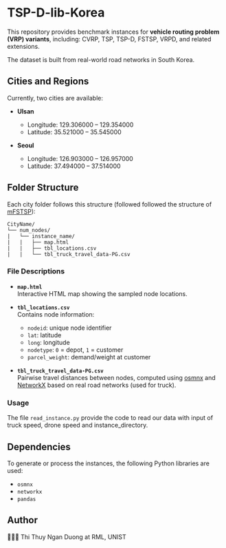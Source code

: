 # TSP-D-lib-Korea
This repository provides benchmark instances for **vehicle routing problem (VRP) variants**, including: CVRP, TSP, TSP-D, FSTSP, VRPD, and related extensions.  

The dataset is built from real-world road networks in South Korea.  

## Cities and Regions

Currently, two cities are available:  

- **Ulsan**  
  - Longitude: 129.306000 – 129.354000  
  - Latitude: 35.521000 – 35.545000  

- **Seoul**  
  - Longitude: 126.903000 – 126.957000  
  - Latitude: 37.494000 – 37.514000  


## Folder Structure

Each city folder follows this structure (followed followed the structure of [mFSTSP](https://github.com/optimatorlab/mFSTSP)):

```
CityName/
└── num_nodes/
|   └── instance_name/
|   |   ├── map.html
|   |   ├── tbl_locations.csv
|   |   └── tbl_truck_travel_data-PG.csv
```

### File Descriptions

- **`map.html`**  
  Interactive HTML map showing the sampled node locations.  

- **`tbl_locations.csv`**  
  Contains node information:  
  - `nodeid`: unique node identifier  
  - `lat`: latitude  
  - `long`: longitude  
  - `nodetype`: `0` = depot, `1` = customer  
  - `parcel_weight`: demand/weight at customer  

- **`tbl_truck_travel_data-PG.csv`**  
  Pairwise travel distances between nodes, computed using [osmnx](https://osmnx.readthedocs.io/) and [NetworkX](https://networkx.org/) based on real road networks (used for truck).  

### Usage
The file `read_instance.py` provide the code to read our data with input of truck speed, drone speed and instance_directory.

## Dependencies  

To generate or process the instances, the following Python libraries are used:  
- `osmnx`  
- `networkx`  
- `pandas`  


## Author 
👩🏻‍💻 Thi Thuy Ngan Duong at RML, UNIST